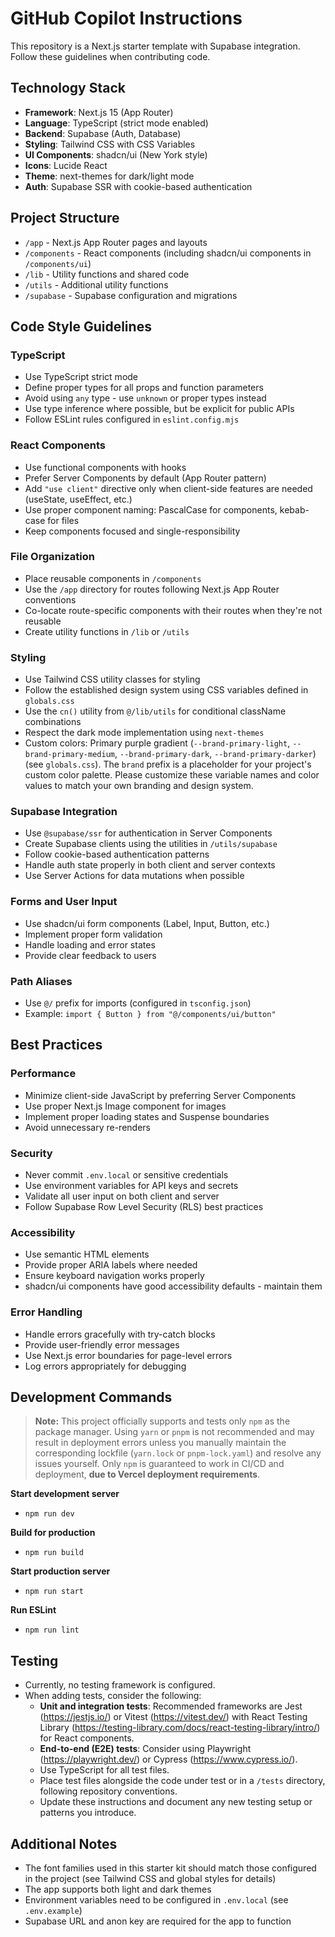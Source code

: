 # GitHub Copilot Instructions

This repository is a Next.js starter template with Supabase integration. Follow these guidelines when contributing code.

## Technology Stack

- **Framework**: Next.js 15 (App Router)
- **Language**: TypeScript (strict mode enabled)
- **Backend**: Supabase (Auth, Database)
- **Styling**: Tailwind CSS with CSS Variables
- **UI Components**: shadcn/ui (New York style)
- **Icons**: Lucide React
- **Theme**: next-themes for dark/light mode
- **Auth**: Supabase SSR with cookie-based authentication

## Project Structure

- `/app` - Next.js App Router pages and layouts
- `/components` - React components (including shadcn/ui components in `/components/ui`)
- `/lib` - Utility functions and shared code
- `/utils` - Additional utility functions
- `/supabase` - Supabase configuration and migrations

## Code Style Guidelines

### TypeScript

- Use TypeScript strict mode
- Define proper types for all props and function parameters
- Avoid using `any` type - use `unknown` or proper types instead
- Use type inference where possible, but be explicit for public APIs
- Follow ESLint rules configured in `eslint.config.mjs`

### React Components

- Use functional components with hooks
- Prefer Server Components by default (App Router pattern)
- Add `"use client"` directive only when client-side features are needed (useState, useEffect, etc.)
- Use proper component naming: PascalCase for components, kebab-case for files
- Keep components focused and single-responsibility

### File Organization

- Place reusable components in `/components`
- Use the `/app` directory for routes following Next.js App Router conventions
- Co-locate route-specific components with their routes when they're not reusable
- Create utility functions in `/lib` or `/utils`

### Styling

- Use Tailwind CSS utility classes for styling
- Follow the established design system using CSS variables defined in `globals.css`
- Use the `cn()` utility from `@/lib/utils` for conditional className combinations
- Respect the dark mode implementation using `next-themes`
- Custom colors: Primary purple gradient (`--brand-primary-light`, `--brand-primary-medium`, `--brand-primary-dark`, `--brand-primary-darker`) (see `globals.css`). 
  The `brand` prefix is a placeholder for your project's custom color palette. Please customize these variable names and color values to match your own branding and design system.

### Supabase Integration

- Use `@supabase/ssr` for authentication in Server Components
- Create Supabase clients using the utilities in `/utils/supabase`
- Follow cookie-based authentication patterns
- Handle auth state properly in both client and server contexts
- Use Server Actions for data mutations when possible

### Forms and User Input

- Use shadcn/ui form components (Label, Input, Button, etc.)
- Implement proper form validation
- Handle loading and error states
- Provide clear feedback to users

### Path Aliases

- Use `@/` prefix for imports (configured in `tsconfig.json`)
- Example: `import { Button } from "@/components/ui/button"`

## Best Practices

### Performance

- Minimize client-side JavaScript by preferring Server Components
- Use proper Next.js Image component for images
- Implement proper loading states and Suspense boundaries
- Avoid unnecessary re-renders

### Security

- Never commit `.env.local` or sensitive credentials
- Use environment variables for API keys and secrets
- Validate all user input on both client and server
- Follow Supabase Row Level Security (RLS) best practices

### Accessibility

- Use semantic HTML elements
- Provide proper ARIA labels where needed
- Ensure keyboard navigation works properly
- shadcn/ui components have good accessibility defaults - maintain them

### Error Handling

- Handle errors gracefully with try-catch blocks
- Provide user-friendly error messages
- Use Next.js error boundaries for page-level errors
- Log errors appropriately for debugging

## Development Commands

> **Note:** This project officially supports and tests only `npm` as the package manager. Using `yarn` or `pnpm` is not recommended and may result in deployment errors unless you manually maintain the corresponding lockfile (`yarn.lock` or `pnpm-lock.yaml`) and resolve any issues yourself. Only `npm` is guaranteed to work in CI/CD and deployment, **due to Vercel deployment requirements**.

**Start development server**
- `npm run dev`

<!--
**Unofficial commands for alternative package managers (unsupported):**
- `yarn dev`
- `pnpm dev`
-->

**Build for production**
- `npm run build`

<!--
- `yarn build`
- `pnpm build`
-->

**Start production server**
- `npm run start`

<!--
- `yarn start`
- `pnpm start`
-->

**Run ESLint**
- `npm run lint`

<!--
- `yarn lint`
- `pnpm lint`
-->
## Testing

- Currently, no testing framework is configured.
- When adding tests, consider the following:
  - **Unit and integration tests**: Recommended frameworks are Jest (https://jestjs.io/) or Vitest (https://vitest.dev/) with React Testing Library (https://testing-library.com/docs/react-testing-library/intro/) for React components.
  - **End-to-end (E2E) tests**: Consider using Playwright (https://playwright.dev/) or Cypress (https://www.cypress.io/).
  - Use TypeScript for all test files.
  - Place test files alongside the code under test or in a `/tests` directory, following repository conventions.
  - Update these instructions and document any new testing setup or patterns you introduce.

## Additional Notes

- The font families used in this starter kit should match those configured in the project (see Tailwind CSS and global styles for details)
- The app supports both light and dark themes
- Environment variables need to be configured in `.env.local` (see `.env.example`)
- Supabase URL and anon key are required for the app to function
